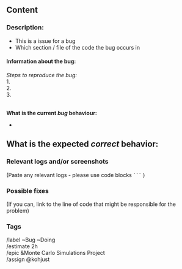 ## __Content__
### Description: 
<!-- Please bullet point below what the bug involves -->
- This is a issue for a bug
- Which section / file of the code the bug occurs in 

#### __Information about the bug:__
_Steps to reproduce the bug:_  
1.  
2.  
3.   
<br>

__What is the current *bug* behaviour:__ 
<!-- The first line is an example of how this section should be filled in. Please remove the example  -->
- 


__What is the expected *correct* behavior:__  
- 



### Relevant logs and/or screenshots

(Paste any relevant logs - please use code blocks ```` ``` ```` )
<br>

### Possible fixes

(If you can, link to the line of code that might be responsible for the problem)
<br>

### __Tags__

/label ~Bug ~Doing <br>
/estimate 2h <br>
/epic &Monte Carlo Simulations Project<br>
/assign @kohjust <br>
